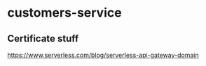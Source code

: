 # customers-service

## Certificate stuff

https://www.serverless.com/blog/serverless-api-gateway-domain
